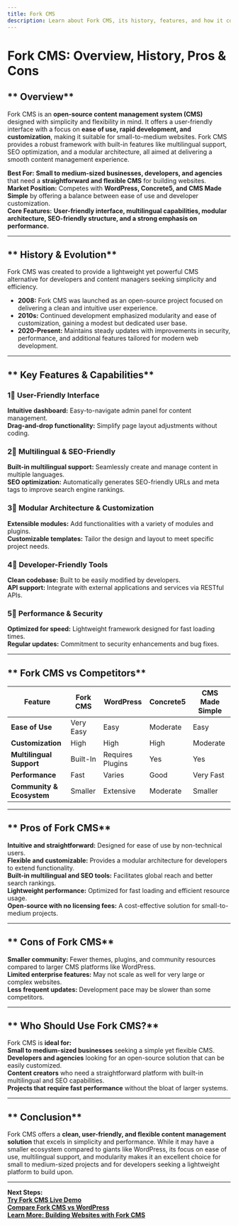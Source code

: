 ```yaml
---
title: Fork CMS  
description: Learn about Fork CMS, its history, features, and how it compares to other CMS platforms.
---
```


# **Fork CMS: Overview, History, Pros & Cons**

## ** Overview**  
Fork CMS is an **open-source content management system (CMS)** designed with simplicity and flexibility in mind. It offers a user-friendly interface with a focus on **ease of use, rapid development, and customization**, making it suitable for small-to-medium websites. Fork CMS provides a robust framework with built-in features like multilingual support, SEO optimization, and a modular architecture, all aimed at delivering a smooth content management experience.

 **Best For:** **Small to medium-sized businesses, developers, and agencies** that need a **straightforward and flexible CMS** for building websites.  
 **Market Position:** Competes with **WordPress, Concrete5, and CMS Made Simple** by offering a balance between ease of use and developer customization.  
 **Core Features:** **User-friendly interface, multilingual capabilities, modular architecture, SEO-friendly structure, and a strong emphasis on performance.**

---

## ** History & Evolution**  
Fork CMS was created to provide a lightweight yet powerful CMS alternative for developers and content managers seeking simplicity and efficiency.

- **2008:** Fork CMS was launched as an open-source project focused on delivering a clean and intuitive user experience.
- **2010s:** Continued development emphasized modularity and ease of customization, gaining a modest but dedicated user base.
- **2020-Present:** Maintains steady updates with improvements in security, performance, and additional features tailored for modern web development.

---

## ** Key Features & Capabilities**

### **1⃣ User-Friendly Interface**  
 **Intuitive dashboard:** Easy-to-navigate admin panel for content management.  
 **Drag-and-drop functionality:** Simplify page layout adjustments without coding.

### **2⃣ Multilingual & SEO-Friendly**  
 **Built-in multilingual support:** Seamlessly create and manage content in multiple languages.  
 **SEO optimization:** Automatically generates SEO-friendly URLs and meta tags to improve search engine rankings.

### **3⃣ Modular Architecture & Customization**  
 **Extensible modules:** Add functionalities with a variety of modules and plugins.  
 **Customizable templates:** Tailor the design and layout to meet specific project needs.

### **4⃣ Developer-Friendly Tools**  
 **Clean codebase:** Built to be easily modified by developers.  
 **API support:** Integrate with external applications and services via RESTful APIs.

### **5⃣ Performance & Security**  
 **Optimized for speed:** Lightweight framework designed for fast loading times.  
 **Regular updates:** Commitment to security enhancements and bug fixes.

---

## ** Fork CMS vs Competitors**

| Feature                   | Fork CMS        | WordPress      | Concrete5      | CMS Made Simple |
|---------------------------|-----------------|----------------|----------------|-----------------|
| **Ease of Use**           |  Very Easy    |  Easy        |  Moderate    |  Easy         |
| **Customization**         |  High         |  High        |  High        |  Moderate     |
| **Multilingual Support**  |  Built-In     |  Requires Plugins |  Yes    |  Yes         |
| **Performance**           |  Fast         |  Varies      |  Good        |  Very Fast    |
| **Community & Ecosystem** |  Smaller      |  Extensive   |  Moderate    |  Smaller      |

---

## ** Pros of Fork CMS**  
 **Intuitive and straightforward:** Designed for ease of use by non-technical users.  
 **Flexible and customizable:** Provides a modular architecture for developers to extend functionality.  
 **Built-in multilingual and SEO tools:** Facilitates global reach and better search rankings.  
 **Lightweight performance:** Optimized for fast loading and efficient resource usage.  
 **Open-source with no licensing fees:** A cost-effective solution for small-to-medium projects.

---

## ** Cons of Fork CMS**  
 **Smaller community:** Fewer themes, plugins, and community resources compared to larger CMS platforms like WordPress.  
 **Limited enterprise features:** May not scale as well for very large or complex websites.  
 **Less frequent updates:** Development pace may be slower than some competitors.

---

## ** Who Should Use Fork CMS?**  
Fork CMS is **ideal for:**  
 **Small to medium-sized businesses** seeking a simple yet flexible CMS.  
 **Developers and agencies** looking for an open-source solution that can be easily customized.  
 **Content creators** who need a straightforward platform with built-in multilingual and SEO capabilities.  
 **Projects that require fast performance** without the bloat of larger systems.

---

## ** Conclusion**  
Fork CMS offers a **clean, user-friendly, and flexible content management solution** that excels in simplicity and performance. While it may have a smaller ecosystem compared to giants like WordPress, its focus on ease of use, multilingual support, and modularity makes it an excellent choice for small to medium-sized projects and for developers seeking a lightweight platform to build upon.

---

 **Next Steps:**  
 **[Try Fork CMS Live Demo](https://www.fork-cms.com/)**  
 **[Compare Fork CMS vs WordPress](#)**  
 **[Learn More: Building Websites with Fork CMS](#)**
